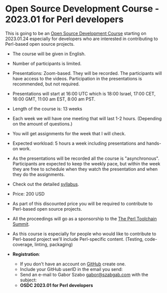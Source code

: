 # Open Source Development Course - 2023.01 for Perl developers

This is going to be an [Open Source Development Course](/) starting on 2023.01.24 especially for developers who are interested in contributing to Perl-based open source projects.

* The course will be given in English.
* Number of participants is limited.
* Presentations: Zoom-based. They will be recorded. The participants will have access to the videos. Participation in the presentations is recommended, but not required.
* Presentations will start at 16:00 UTC which is 18:00 Israel, 17:00 CET, 16:00 GMT, 11:00 am EST, 8:00 am PST.
* Length of the course is: 13 weeks
* Each week we will have one meeting that will last 1-2 hours. (Depending on the amount of questions.)
* You will get assignments for the week that I will check.
* Expected workload: 5 hours a week including presentations and hands-on work.
* As the presentations will be recorded all the course is "asynchronous". Participants are expected to keep the weekly pace, but within the week they are free to schedule when they watch the presentation and when they do the assignments.

* Check out the detailed [syllabus](/).

* Price: 200 USD

* As part of this discounted price you will be required to contribute to Perl-based open source projects.

* All the proceedings will go as a sponsorship to the [The Perl Toolchain Summit](https://blogs.perl.org/users/book/2023/01/the-perl-toolchain-summit-is-back-in-2023.html).
* As this course is especially for people who would like to contribute to Perl-based project we'll include Perl-specific content. (Testing, code-coverage, linting, packaging)

* **Registration**:
    * If you don't have an account on [GitHub](https://github.com/) create one.
    * Include  your GitHub userID in the email you send:
    * Send an e-mail to Gabor Szabo gabor@szabgab.com with the subject:
    * **OSDC 2023.01 for Perl developers**

